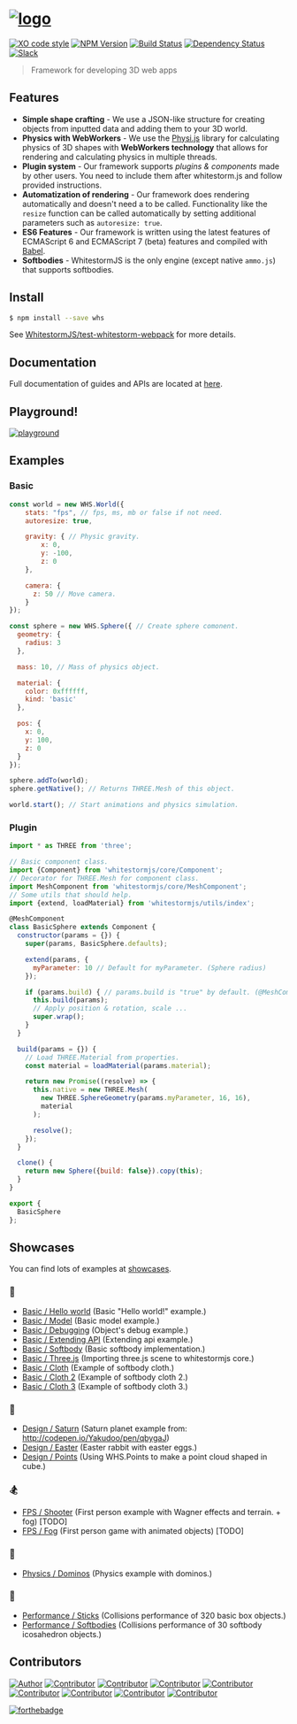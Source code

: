 # [![logo](https://raw.githubusercontent.com/WhitestormJS/whitestorm.js/master/media/art/logo/big.png)](https://whsjs.io/)

[![XO code style](https://img.shields.io/badge/code_style-XO-5ed9c7.svg?style=flat-square)](https://github.com/sindresorhus/xo)
[![NPM Version](https://img.shields.io/npm/v/whitestormjs.svg?style=flat-square)](https://www.npmjs.com/package/whitestormjs)
[![Build Status](https://img.shields.io/travis/WhitestormJS/whitestorm.js.svg?style=flat-square)](https://travis-ci.org/WhitestormJS/whitestorm)
[![Dependency Status](https://dependencyci.com/github/WhitestormJS/whitestorm.js/badge?style=flat-square)](https://dependencyci.com/github/WhitestormJS/whitestorm.js)
[![Slack](https://whslack.herokuapp.com/badge.svg?style=flat-square)](https://whslack.herokuapp.com/)

> Framework for developing 3D web apps

## Features

* **Simple shape crafting** - We use a JSON-like structure for creating objects from inputted data and adding them to your 3D world.
* **Physics with WebWorkers** - We use the [Physi.js](https://github.com/chandlerprall/Physijs/blob/master/physi.js) library for calculating physics of 3D shapes with **WebWorkers technology** that allows for rendering and calculating physics in multiple threads.
* **Plugin system** - Our framework supports *plugins & components* made by other users. You need to include them after whitestorm.js and follow provided instructions.
* **Automatization of rendering** - Our framework does rendering automatically and doesn't need a to be called. Functionality like the `resize` function can be called automatically by setting additional parameters such as `autoresize: true`.
* **ES6 Features** - Our framework is written using the latest features of ECMAScript 6 and ECMAScript 7 (beta) features and compiled with [Babel](https://babeljs.io/).
* **Softbodies** - WhitestormJS is the only engine (except native `ammo.js`) that supports softbodies.

## Install

```bash
$ npm install --save whs
```

See [WhitestormJS/test-whitestorm-webpack](https://github.com/WhitestormJS/test-whitestorm-webpack) for more details.

## Documentation

Full documentation of guides and APIs are located at [here](http://whsjs.io/).

## Playground!

[![playground](http://i.imgur.com/6EdMjm1.gif)](http://whsjs.io/playground/?example=saturn&dir=demo)

## Examples

### Basic

```javascript
const world = new WHS.World({
    stats: "fps", // fps, ms, mb or false if not need.
    autoresize: true,

    gravity: { // Physic gravity.
        x: 0,
        y: -100,
        z: 0
    },

    camera: {
      z: 50 // Move camera.
    }
});

const sphere = new WHS.Sphere({ // Create sphere comonent.
  geometry: {
    radius: 3
  },

  mass: 10, // Mass of physics object.

  material: {
    color: 0xffffff,
    kind: 'basic'
  },

  pos: {
    x: 0,
    y: 100,
    z: 0
  }
});

sphere.addTo(world);
sphere.getNative(); // Returns THREE.Mesh of this object.

world.start(); // Start animations and physics simulation.
```

### Plugin

```javascript
import * as THREE from 'three';

// Basic component class.
import {Component} from 'whitestormjs/core/Component';
// Decorator for THREE.Mesh for component class.
import MeshComponent from 'whitestormjs/core/MeshComponent';
// Some utils that should help.
import {extend, loadMaterial} from 'whitestormjs/utils/index';

@MeshComponent
class BasicSphere extends Component {
  constructor(params = {}) {
    super(params, BasicSphere.defaults);

    extend(params, {
      myParameter: 10 // Default for myParameter. (Sphere radius)
    });

    if (params.build) { // params.build is "true" by default. (@MeshComponent)
      this.build(params);
      // Apply position & rotation, scale ...
      super.wrap();
    }
  }

  build(params = {}) {
    // Load THREE.Material from properties.
    const material = loadMaterial(params.material);

    return new Promise((resolve) => {
      this.native = new THREE.Mesh(
        new THREE.SphereGeometry(params.myParameter, 16, 16),
        material
      );

      resolve();
    });
  }

  clone() {
    return new Sphere({build: false}).copy(this);
  }
}

export {
  BasicSphere
};
```

## Showcases

You can find lots of examples at [showcases](https://whs-dev.surge.sh/examples/).

### :space_invader:

* [Basic / Hello world](http://192.241.128.187/current/examples/basic/helloworld/)  (Basic "Hello world!" example.)
* [Basic / Model](http://192.241.128.187/current/examples/basic/model/)  (Basic model example.)
* [Basic / Debugging](http://192.241.128.187/current/examples/basic/debugging/)  (Object's debug example.)
* [Basic / Extending API](http://192.241.128.187/current/examples/basic/extending/)  (Extending api example.)
* [Basic / Softbody](http://192.241.128.187/current/examples/basic/softbody/)  (Basic softbody implementation.)
* [Basic / Three.js](http://192.241.128.187/current/examples/basic/threejs/)  (Importing three.js scene to whitestormjs core.)
* [Basic / Cloth](http://192.241.128.187/current/examples/basic/cloth/)  (Example of softbody cloth.)
* [Basic / Cloth 2](http://192.241.128.187/current/examples/basic/cloth2/)  (Example of softbody cloth 2.)
* [Basic / Cloth 3](http://192.241.128.187/current/examples/basic/cloth3/)  (Example of softbody cloth 3.)

### :gem:

* [Design / Saturn](http://192.241.128.187/current/examples/design/saturn/)  (Saturn planet example from: http://codepen.io/Yakudoo/pen/qbygaJ)
* [Design / Easter](http://192.241.128.187/current/examples/design/easter/)  (Easter rabbit with easter eggs.)
* [Design / Points](http://192.241.128.187/current/examples/design/points/)  (Using WHS.Points to make a point cloud shaped in cube.)

### :snowboarder:

* [FPS / Shooter](http://192.241.128.187/current/examples/fps/shooter/)  (First person example with Wagner effects and terrain. + fog) [TODO]
* [FPS / Fog](http://192.241.128.187/current/examples/fps/fog/)  (First person game with animated objects) [TODO]

### :bowling:

* [Physics / Dominos](http://192.241.128.187/current/examples/physics/domino/)  (Physics example with dominos.)

### :rocket:

* [Performance / Sticks](http://192.241.128.187/current/examples/performance/sticks/)  (Collisions performance of 320 basic box objects.)
* [Performance / Softbodies](http://192.241.128.187/current/examples/performance/softbodies/)  (Collisions performance of 30 softbody icosahedron objects.)

## Contributors

[![Author](http://wsbadge.herokuapp.com/badge/Author-Alexander%20Buzin-orange.svg?style=flat-square)](https://github.com/sasha240100)
[![Contributor](http://wsbadge.herokuapp.com/badge/Contributor-jackdalton-green.svg?style=flat-square)](https://github.com/jackdalton)
[![Contributor](http://wsbadge.herokuapp.com/badge/Contributor-Noctisdark-green.svg?style=flat-square)](https://github.com/noctisdark)
[![Contributor](http://wsbadge.herokuapp.com/badge/Contributor-bdirl-green.svg?style=flat-square)](https://github.com/bdirl)
[![Contributor](http://wsbadge.herokuapp.com/badge/Contributor-preco21-green.svg?style=flat-square)](https://github.com/preco21)
[![Contributor](http://wsbadge.herokuapp.com/badge/Contributor-yeliex-green.svg?style=flat-square)](https://github.com/yeliex)
[![Contributor](http://wsbadge.herokuapp.com/badge/Contributor-t4r0-green.svg?style=flat-square)](https://github.com/t4r0)
[![Contributor](http://wsbadge.herokuapp.com/badge/Contributor-electron0zero-green.svg?style=flat-square)](https://github.com/electron0zero)
[![Contributor](http://wsbadge.herokuapp.com/badge/Contributor-typedef42-green.svg?style=flat-square)](https://github.com/typedef42)

[![forthebadge](http://forthebadge.com/images/badges/built-with-love.svg)](https://alexbuzin.me/)
